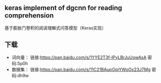 ## keras implement of dgcnn for reading comprehension
基于膨胀门卷积的阅读理解式问答模型（Keras实现）

## 下载
- 词向量： 链接:https://pan.baidu.com/s/1YYE2T3f-lPyLBrJuUowAsA  密码:5p0h
- 数据集： 链接:https://pan.baidu.com/s/11C21BAupOpiYWoOx23J7Mg  密码:dh9w
